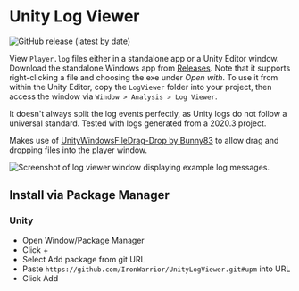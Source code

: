 # Unity Log Viewer

![GitHub release (latest by date)](https://img.shields.io/github/v/release/IronWarrior/UnityLogViewer)

View `Player.log` files either in a standalone app or a Unity Editor window. Download the standalone Windows app from [Releases](https://github.com/IronWarrior/UnityLogViewer). Note that it supports right-clicking a file and choosing the exe under _Open with_. To use it from within the Unity Editor, copy the `LogViewer` folder into your project, then access the window via `Window > Analysis > Log Viewer`.

It doesn't always split the log events perfectly, as Unity logs do not follow a universal standard. Tested with logs generated from a 2020.3 project.

Makes use of [UnityWindowsFileDrag-Drop by Bunny83](https://github.com/Bunny83/UnityWindowsFileDrag-Drop/tree/master) to allow drag and dropping files into the player window.

![Screenshot of log viewer window displaying example log messages.](https://i.imgur.com/dzsKztd.png)

## Install via Package Manager

### Unity

-   Open Window/Package Manager
-   Click +
-   Select Add package from git URL
-   Paste `https://github.com/IronWarrior/UnityLogViewer.git#upm` into URL
-   Click Add
